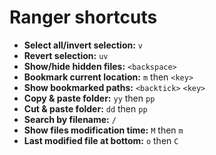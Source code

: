 # Ranger shortcuts
- **Select all/invert selection:** `v`
- **Revert selection:** `uv`
- **Show/hide hidden files:** `<backspace>`
- **Bookmark current location:** `m` then `<key>`
- **Show bookmarked paths:** `<backtick>` `<key>`
- **Copy & paste folder:** `yy` then `pp`
- **Cut & paste folder:** `dd` then `pp`
- **Search by filename:** `/`
- **Show files modification time:** `M` then `m`
- **Last modified file at bottom:** `o` then `C`
